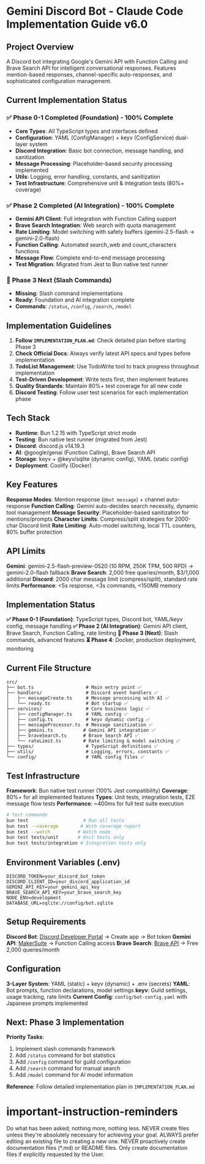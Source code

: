 # Gemini Discord Bot - Claude Code Implementation Guide v6.0

## Project Overview

A Discord bot integrating Google's Gemini API with Function Calling and Brave Search API for intelligent conversational responses. Features mention-based responses, channel-specific auto-responses, and sophisticated configuration management.

## Current Implementation Status

### ✅ **Phase 0-1 Completed (Foundation) - 100% Complete**

- **Core Types**: All TypeScript types and interfaces defined
- **Configuration**: YAML (ConfigManager) + keyv (ConfigService) dual-layer system
- **Discord Integration**: Basic bot connection, message handling, and sanitization
- **Message Processing**: Placeholder-based security processing implemented
- **Utils**: Logging, error handling, constants, and sanitization
- **Test Infrastructure**: Comprehensive unit & integration tests (80%+ coverage)

### ✅ **Phase 2 Completed (AI Integration) - 100% Complete**

- **Gemini API Client**: Full integration with Function Calling support
- **Brave Search Integration**: Web search with quota management
- **Rate Limiting**: Model switching with safety buffers (gemini-2.5-flash → gemini-2.0-flash)
- **Function Calling**: Automated search_web and count_characters functions
- **Message Flow**: Complete end-to-end message processing
- **Test Migration**: Migrated from Jest to Bun native test runner

### 🚧 **Phase 3 Next (Slash Commands)**

- **Missing**: Slash command implementations
- **Ready**: Foundation and AI integration complete
- **Commands**: `/status`, `/config`, `/search`, `/model`

## Implementation Guidelines

1. **Follow `IMPLEMENTATION_PLAN.md`**: Check detailed plan before starting Phase 3
2. **Check Official Docs**: Always verify latest API specs and types before implementation
3. **TodoList Management**: Use TodoWrite tool to track progress throughout implementation
4. **Test-Driven Development**: Write tests first, then implement features
5. **Quality Standards**: Maintain 80%+ test coverage for all new code
6. **Discord Testing**: Follow user test scenarios for each implementation phase

## Tech Stack

- **Runtime**: Bun 1.2.15 with TypeScript strict mode
- **Testing**: Bun native test runner (migrated from Jest)
- **Discord**: discord.js v14.19.3
- **AI**: @google/genai (Function Calling), Brave Search API
- **Storage**: keyv + @keyv/sqlite (dynamic config), YAML (static config)
- **Deployment**: Coolify (Docker)

## Key Features

**Response Modes**: Mention response (`@bot message`) + channel auto-response
**Function Calling**: Gemini auto-decides search necessity, dynamic tool management
**Message Security**: Placeholder-based sanitization for mentions/prompts
**Character Limits**: Compress/split strategies for 2000-char Discord limit
**Rate Limiting**: Auto-model switching, local TTL counters, 80% buffer protection

## API Limits

**Gemini**: gemini-2.5-flash-preview-0520 (10 RPM, 250K TPM, 500 RPD) → gemini-2.0-flash fallback
**Brave Search**: 2,000 free queries/month, $3/1,000 additional
**Discord**: 2000 char message limit (compress/split), standard rate limits
**Performance**: <5s response, <3s commands, <150MB memory

## Implementation Status

**✅ Phase 0-1 (Foundation)**: TypeScript types, Discord bot, YAML/keyv config, message handling
**✅ Phase 2 (AI Integration)**: Gemini API client, Brave Search, Function Calling, rate limiting
**🚧 Phase 3 (Next)**: Slash commands, advanced features
**⏳ Phase 4**: Docker, production deployment, monitoring

## Current File Structure

```text
src/
├── bot.ts                   # Main entry point ✅
├── handlers/                # Discord event handlers ✅
│   ├── messageCreate.ts     # Message processing with AI ✅
│   └── ready.ts             # Bot startup ✅
├── services/                # Core business logic ✅
│   ├── configManager.ts     # YAML config ✅
│   ├── config.ts            # keyv dynamic config ✅
│   ├── messageProcessor.ts  # Message sanitization ✅
│   ├── gemini.ts           # Gemini API integration ✅
│   ├── braveSearch.ts      # Brave Search API ✅
│   └── rateLimit.ts        # Rate limiting & model switching ✅
├── types/                   # TypeScript definitions ✅
├── utils/                   # Logging, errors, constants ✅
└── config/                  # YAML config files ✅
```

## Test Infrastructure

**Framework**: Bun native test runner (100% Jest compatibility)
**Coverage**: 80%+ for all implemented features
**Types**: Unit tests, integration tests, E2E message flow tests
**Performance**: ~400ms for full test suite execution

```bash
# Test commands
bun test                    # Run all tests
bun test --coverage        # With coverage report
bun test --watch          # Watch mode
bun test tests/unit       # Unit tests only
bun test tests/integration # Integration tests only
```

## Environment Variables (.env)

```env
DISCORD_TOKEN=your_discord_bot_token
DISCORD_CLIENT_ID=your_discord_application_id
GEMINI_API_KEY=your_gemini_api_key
BRAVE_SEARCH_API_KEY=your_brave_search_key
NODE_ENV=development
DATABASE_URL=sqlite://config/bot.sqlite
```

## Setup Requirements

**Discord Bot**: [Discord Developer Portal](https://discord.com/developers/applications) → Create app → Bot token
**Gemini API**: [MakerSuite](https://makersuite.google.com/app/apikey) → Function Calling access
**Brave Search**: [Brave API](https://api.search.brave.com/) → Free 2,000 queries/month

## Configuration

**3-Layer System**: YAML (static) + keyv (dynamic) + .env (secrets)
**YAML**: Bot prompts, function declarations, model settings
**keyv**: Guild settings, usage tracking, rate limits
**Current Config**: `config/bot-config.yaml` with Japanese prompts implemented

## Next: Phase 3 Implementation

**Priority Tasks**:

1. Implement slash commands framework
2. Add `/status` command for bot statistics
3. Add `/config` command for guild configuration
4. Add `/search` command for manual search
5. Add `/model` command for AI model information

**Reference**: Follow detailed implementation plan in `IMPLEMENTATION_PLAN.md`

# important-instruction-reminders

Do what has been asked; nothing more, nothing less.
NEVER create files unless they're absolutely necessary for achieving your goal.
ALWAYS prefer editing an existing file to creating a new one.
NEVER proactively create documentation files (\*.md) or README files. Only create documentation files if explicitly requested by the User.
